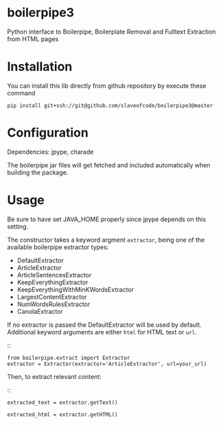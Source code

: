 # boilerpipe3
Python interface to Boilerpipe, Boilerplate Removal and Fulltext Extraction from HTML pages

Installation
============
You can install this lib directly from github repository by execute these command
    
    pip install git+ssh://git@github.com/slaveofcode/boilerpipe3@master

Configuration
=============

Dependencies:
jpype, charade

The boilerpipe jar files will get fetched and included automatically when building the package.

Usage
=====

Be sure to have set JAVA_HOME properly since jpype depends on this setting.

The constructor takes a keyword argment ``extractor``, being one of the available boilerpipe extractor types:

- DefaultExtractor
- ArticleExtractor
- ArticleSentencesExtractor
- KeepEverythingExtractor
- KeepEverythingWithMinKWordsExtractor
- LargestContentExtractor
- NumWordsRulesExtractor
- CanolaExtractor

If no extractor is passed the DefaultExtractor will be used by default. Additional keyword arguments are either ``html`` for HTML text or ``url``.

::

    from boilerpipe.extract import Extractor
    extractor = Extractor(extractor='ArticleExtractor', url=your_url)

Then, to extract relevant content:

::

	extracted_text = extractor.getText()
	
	extracted_html = extractor.getHTML()

